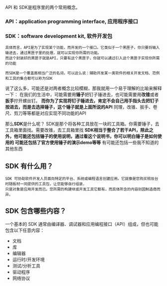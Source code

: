 API 和 SDK是程序里的两个常用概念。
### API：application programming interface, 应用程序接口 ###
### SDK：software development kit, 软件开发包 ###

    具体而言，API是为了实现某个功能，而开发的一个接口。它类似于一个黑匣子，你只要将输入输进去，通过黑匣子里的处理，就可以实现你所需的功能。
    而这个封装好的黑匣子就是API，只要有这个黑匣子，你就可以通过引入这个黑匣子实现你所需的功能

    而SDK是一个覆盖面相当广泛的名词，可以这么说：辅助开发某一类软件的相关开发文档、范例和工具的集合都可以称为SDK

说了这么多，可能还是对两者概念比较模糊，那我就用一个易于理解的比喻来解释一下：
在我们的生活中，可能需要用**锤子**把钉子锤进去，也可能需要用**改锥**或者**扳手**拧开螺丝钉。
**而你为了实现将钉子锤进去，肯定不会自己用手指头去把钉子按进去，而是去选择锤子，这个锤子就是上面所说的API**
同理，改锥、扳手、卷尺、剪刀等等都是对应实现不同功能的API

那么**SDK**是什么呢？
SDK是那个将各种工具放在一块的工具箱。你需要锤子，去工具箱里面找。需要改锥，去工具箱里找
**SDK相当于整合了若干API，除此之外，他可能还包括锤子的使用说明，通过看这个说明书，你可以明白锤子是如何使用的
可能还包括了官方使用锤子的演示demo等等**
有可能还包括一些我不知道的其他东西


## SDK 有什么用？ ##
    SDK 可协助软件开发人员面向特定的平台、系统或编程语言创建应用。它就像是您购买梳妆台时随板材一同提供的工具包，让您能够自行组装，
	只是对象是应用开发而已。您所需的构建块或开发工具它都有，而具体所含的内容则因制造商而异。 

## SDK 包含哪些内容？  ##
一个基本的 SDK 通常由编译器、调试器和应用编程接口（API）组成，但也可能包含以下任意内容：

- 文档
- 库
- 编辑器
- 运行时/开发环境
- 测试/分析工具
- 驱动程序
- 网络协议
